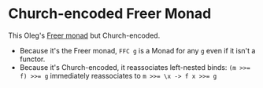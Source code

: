 # Church-encoded Freer Monad #

This Oleg's [Freer monad](http://okmij.org/ftp/Computation/free-monad.html) but Church-encoded.

- Because it's the Freer monad, `FFC g` is a Monad for any `g` even if it isn't a functor.
- Because it's Church-encoded, it reassociates left-nested binds: `(m >>= f) >>= g` immediately reassociates to `m >>= \x -> f x >>= g`
